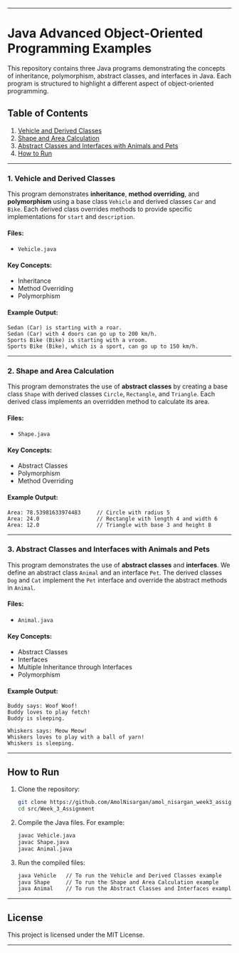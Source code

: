
---

# Java Advanced Object-Oriented Programming Examples

This repository contains three Java programs demonstrating the concepts of inheritance, polymorphism, abstract classes, and interfaces in Java. Each program is structured to highlight a different aspect of object-oriented programming.

## Table of Contents

1. [Vehicle and Derived Classes](#vehicle-and-derived-classes)
2. [Shape and Area Calculation](#shape-and-area-calculation)
3. [Abstract Classes and Interfaces with Animals and Pets](#abstract-classes-and-interfaces-with-animals-and-pets)
4. [How to Run](#how-to-run)

---

### 1. Vehicle and Derived Classes

This program demonstrates **inheritance**, **method overriding**, and **polymorphism** using a base class `Vehicle` and derived classes `Car` and `Bike`. Each derived class overrides methods to provide specific implementations for `start` and `description`.

#### Files:
- `Vehicle.java`

#### Key Concepts:
- Inheritance
- Method Overriding
- Polymorphism

#### Example Output:
```plaintext
Sedan (Car) is starting with a roar.
Sedan (Car) with 4 doors can go up to 200 km/h.
Sports Bike (Bike) is starting with a vroom.
Sports Bike (Bike), which is a sport, can go up to 150 km/h.
```

---

### 2. Shape and Area Calculation

This program demonstrates the use of **abstract classes** by creating a base class `Shape` with derived classes `Circle`, `Rectangle`, and `Triangle`. Each derived class implements an overridden method to calculate its area.

#### Files:
- `Shape.java`

#### Key Concepts:
- Abstract Classes
- Polymorphism
- Method Overriding

#### Example Output:
```plaintext
Area: 78.53981633974483     // Circle with radius 5
Area: 24.0                  // Rectangle with length 4 and width 6
Area: 12.0                  // Triangle with base 3 and height 8
```

---

### 3. Abstract Classes and Interfaces with Animals and Pets

This program demonstrates the use of **abstract classes** and **interfaces**. We define an abstract class `Animal` and an interface `Pet`. The derived classes `Dog` and `Cat` implement the `Pet` interface and override the abstract methods in `Animal`.

#### Files:
- `Animal.java`

#### Key Concepts:
- Abstract Classes
- Interfaces
- Multiple Inheritance through Interfaces
- Polymorphism

#### Example Output:
```plaintext
Buddy says: Woof Woof!
Buddy loves to play fetch!
Buddy is sleeping.

Whiskers says: Meow Meow!
Whiskers loves to play with a ball of yarn!
Whiskers is sleeping.
```

---

## How to Run

1. Clone the repository:
   ```bash
   git clone https://github.com/AmolNisargan/amol_nisargan_week3_assignment-
   cd src/Week_3_Assignment
   ```

2. Compile the Java files. For example:
   ```bash
   javac Vehicle.java
   javac Shape.java
   javac Animal.java
   ```

3. Run the compiled files:
   ```bash
   java Vehicle   // To run the Vehicle and Derived Classes example
   java Shape     // To run the Shape and Area Calculation example
   java Animal    // To run the Abstract Classes and Interfaces example
   ```

---

## License

This project is licensed under the MIT License.

---
